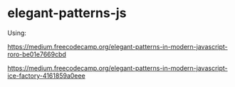 # elegant-patterns-js

Using:

https://medium.freecodecamp.org/elegant-patterns-in-modern-javascript-roro-be01e7669cbd

https://medium.freecodecamp.org/elegant-patterns-in-modern-javascript-ice-factory-4161859a0eee
